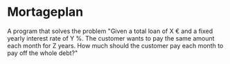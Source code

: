 # Mortageplan
A program that solves the problem "Given a total loan of X € and a fixed yearly interest rate of Y %. The customer wants to pay the same amount each month for Z years. How much should the customer pay each month to pay off the whole debt?"
